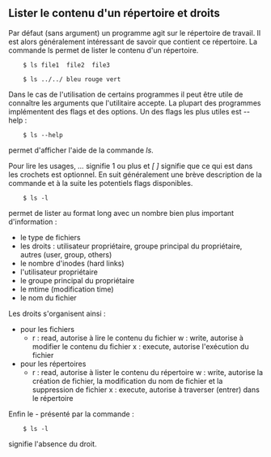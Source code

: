 ## Lister le contenu d'un répertoire et droits

Par défaut (sans argument) un programme agit sur le répertoire de travail. Il est alors généralement
intéressant de savoir que contient ce répertoire. La commande ls permet de lister le contenu d'un
répertoire.
```bash,ignore
    $ ls file1  file2  file3

    $ ls ../../ bleu rouge vert
```
Dans le cas de l'utilisation de certains programmes il peut être utile de connaître les arguments
que l'utilitaire accepte. La plupart des programmes implémentent des flags et des options. Un des
flags les plus utiles est --help :
```bash,ignore
    $ ls --help
```
permet d'afficher l'aide de la commande *ls*.

Pour lire les usages, *...* signifie 1 ou plus et *[ ]* signifie que ce qui est dans les crochets
est optionnel. En suit généralement une brève description de la commande et à la suite les
potentiels flags disponibles.
```bash,ignore
    $ ls -l
```
permet de lister au format long avec un nombre bien plus important d'information :

- le type de fichiers
- les droits : utilisateur propriétaire, groupe principal du propriétaire, autres (user, group,
  others)
- le nombre d'inodes (hard links)
- l'utilisateur propriétaire
- le groupe principal du propriétaire
- le mtime (modification time)
- le nom du fichier

Les droits s'organisent ainsi :

- pour les fichiers
    * r : read, autorise à lire le contenu du fichier w : write, autorise à modifier le contenu du
      fichier x : execute, autorise l'exécution du fichier
- pour les répertoires
    * r : read, autorise à lister le contenu du répertoire w : write, autorise la création de
      fichier, la modification du nom de fichier et la suppression de fichier x : execute, autorise
      à traverser (entrer) dans le répertoire

Enfin le - présenté par la commande :
```bash,ignore
    $ ls -l
```
signifie l'absence du droit.
